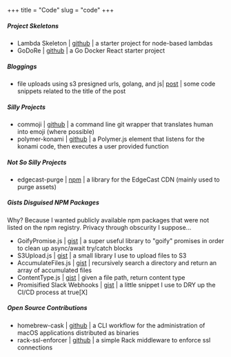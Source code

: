 +++
title = "Code"
slug = "code"
+++

##### Project Skeletons
- Lambda Skeleton | [github](https://github.com/gnitnuj/lambdaSkeleton) | a
starter project for node-based lambdas
- GoDoRe | [github](https://github.com/gnitnuj/GoDoRe) | a Go Docker React starter project

##### Bloggings
- file uploads using s3 presigned urls, golang, and js| [post](/posts/s3-presigned) | some code snippets related to the title of the post

##### Silly Projects
- commoji | [github](https://github.com/gnitnuj/commoji) | a command line git wrapper that translates human into emoji (where possible)
- polymer-konami | [github](https://github.com/gnitnuj/polymer-konami) | a Polymer.js element that listens for the konami code, then executes a user provided function

##### Not So Silly Projects
- edgecast-purge | [npm](https://www.npmjs.com/package/edgecast-purge) | a library for the EdgeCast CDN (mainly used to purge assets)

##### Gists Disguised NPM Packages
Why? Because I wanted publicly available npm packages that were not listed on the npm registry. Privacy through obscurity I suppose...

- GoifyPromise.js | [gist](https://gist.github.com/gnitnuj/a7401cf383d378ffc56c93152986dded) | a super useful library to "goify" promises in order to clean up async/await try/catch blocks
- S3Upload.js | [gist](https://gist.github.com/gnitnuj/eb216ab0f687c7d9f3691f2efa7715bb) | a small library I use to upload files to S3
- AccumulateFiles.js | [gist](https://gist.github.com/gnitnuj/833bcd35413f0f90d692c7d8d5bc22c8) | recursively search a directory and return an array of accumulated files
- ContentType.js | [gist](https://gist.github.com/gnitnuj/9318fbe9eae86a6e1f7e01b7eaa28cc6) | given a file path, return content type
- Promisified Slack Webhooks | [gist](https://gist.github.com/gnitnuj/1b12b00c7993f37dc6e392623990b9e0) | a little snippet I use to DRY up the CI/CD process at true[X]

##### Open Source Contributions
- homebrew-cask | [github](https://github.com/Homebrew/homebrew-cask) | a CLI workflow for the administration of macOS applications distributed as binaries
- rack-ssl-enforcer | [github](https://github.com/tobmatth/rack-ssl-enforcer) | a simple Rack middleware to enforce ssl connections